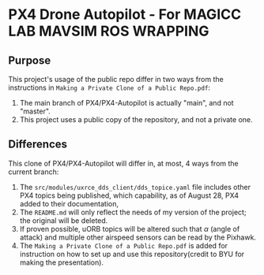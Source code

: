 # PX4 Drone Autopilot - For MAGICC LAB MAVSIM ROS WRAPPING
 ## Purpose
 This project's usage of the public repo differ in two ways from the instructions in ```Making a Private Clone of a Public Repo.pdf```:

1. The main branch of PX4/PX4-Autopilot is actually "main", and not "master".
2. This project uses a public copy of the repository, and not a private one.

## Differences
This clone of PX4/PX4-Autopilot will differ in, at most, 4 ways from the current branch:

1. The ```src/modules/uxrce_dds_client/dds_topice.yaml``` file includes other PX4 topics being published, which capability, as of August 28, PX4 added to their documentation,
2. The ```README.md``` will only reflect the needs of my version of the project; the original will be deleted.
3. If proven possible, uORB topics will be altered such that $\alpha$ (angle of attack) and multiple other airspeed sensors can be read by the Pixhawk.
4. The ```Making a Private Clone of a Public Repo.pdf``` is added for instruction on how to set up and use this repository(credit to BYU for making the presentation).

